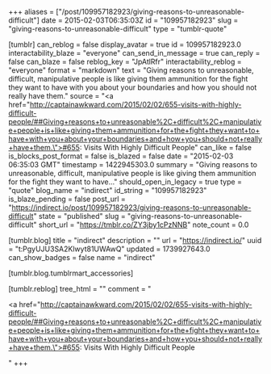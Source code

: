 +++
aliases = ["/post/109957182923/giving-reasons-to-unreasonable-difficult"]
date = 2015-02-03T06:35:03Z
id = "109957182923"
slug = "giving-reasons-to-unreasonable-difficult"
type = "tumblr-quote"

[tumblr]
can_reblog = false
display_avatar = true
id = 109957182923.0
interactability_blaze = "everyone"
can_send_in_message = true
can_reply = false
can_blaze = false
reblog_key = "JpAtlRfr"
interactability_reblog = "everyone"
format = "markdown"
text = "Giving reasons to unreasonable, difficult, manipulative people is like giving them ammunition for the fight they want to have with you about your boundaries and how you should not really have them."
source = "<a href=\"http://captainawkward.com/2015/02/02/655-visits-with-highly-difficult-people/##Giving+reasons+to+unreasonable%2C+difficult%2C+manipulative+people+is+like+giving+them+ammunition+for+the+fight+they+want+to+have+with+you+about+your+boundaries+and+how+you+should+not+really+have+them.\">#655: Visits With Highly Difficult People</a>"
can_like = false
is_blocks_post_format = false
is_blazed = false
date = "2015-02-03 06:35:03 GMT"
timestamp = 1422945303.0
summary = "Giving reasons to unreasonable, difficult, manipulative people is like giving them ammunition for the fight they want to have..."
should_open_in_legacy = true
type = "quote"
blog_name = "indirect"
id_string = "109957182923"
is_blaze_pending = false
post_url = "https://indirect.io/post/109957182923/giving-reasons-to-unreasonable-difficult"
state = "published"
slug = "giving-reasons-to-unreasonable-difficult"
short_url = "https://tmblr.co/ZY3jby1cPzNNB"
note_count = 0.0

[tumblr.blog]
title = "indirect"
description = ""
url = "https://indirect.io/"
uuid = "t:PgyUJU3SA2Klwyt81UWAwQ"
updated = 1739927643.0
can_show_badges = false
name = "indirect"

[tumblr.blog.tumblrmart_accessories]

[tumblr.reblog]
tree_html = ""
comment = "<p><a href=\"http://captainawkward.com/2015/02/02/655-visits-with-highly-difficult-people/##Giving+reasons+to+unreasonable%2C+difficult%2C+manipulative+people+is+like+giving+them+ammunition+for+the+fight+they+want+to+have+with+you+about+your+boundaries+and+how+you+should+not+really+have+them.\">#655: Visits With Highly Difficult People</a></p>"
+++
